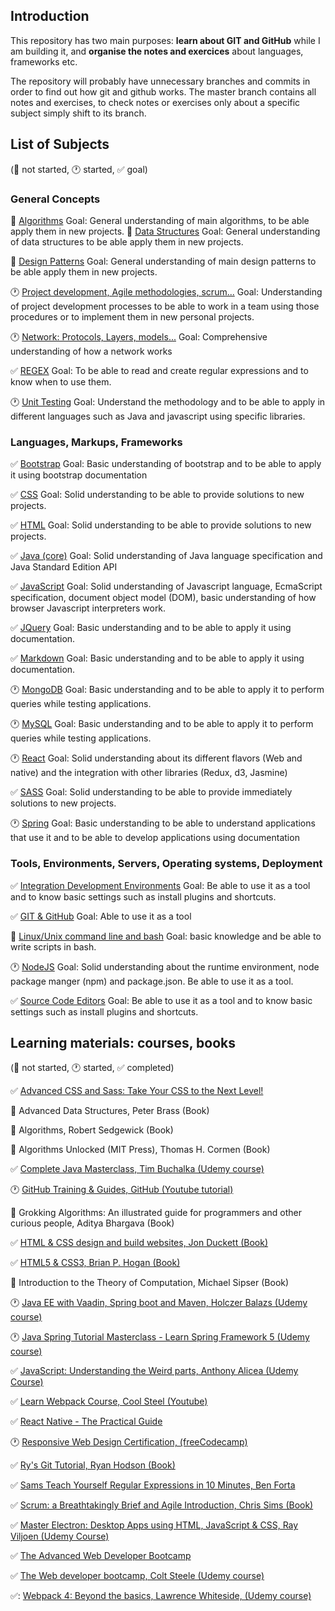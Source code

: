 ## Introduction

This repository has two main purposes: **learn about GIT and GitHub** while I am building it, and **organise the notes and exercices** about languages, frameworks etc.

The repository will probably have unnecessary branches and commits in order to find out how git and github works. The master branch contains all notes and exercises, to check notes or exercises only about a specific subject simply shift to its branch.

## List of Subjects <!--Future: If a new subject is added remember update MD template-->

(:black_square_button: not started, :clock1: started, :white_check_mark: goal)

### General Concepts

:black_square_button: [Algorithms](subjects/algorithms.md) Goal: General understanding of main algorithms, to be able apply them in new projects.
:black_square_button: [Data Structures](subjects/data-structures.md) Goal: General understanding of data structures to be able apply them in new projects.

:black_square_button: [Design Patterns](subjects/design-patterns.md) Goal: General understanding of main design patterns to be able apply them in new projects.

:clock1: [Project development, Agile methodologies, scrum...](subjects/project-development.md) Goal: Understanding of project development processes to be able to work in a team using those procedures or to implement them in new personal projects.

:clock1: [Network: Protocols, Layers, models...](subjects/network.md) Goal: Comprehensive understanding of how a network works

:white_check_mark: [REGEX](subjects/regex.md) Goal: To be able to read and create regular expressions and to know when to use them.

:clock1: [Unit Testing](subjects/unit-testing.md) Goal: Understand the methodology and to be able to apply in different languages such as Java and javascript using specific libraries.

### Languages, Markups, Frameworks

:white_check_mark: [Bootstrap](subjects/bootstrap.md) Goal: Basic understanding of bootstrap and to be able to apply it using bootstrap documentation

:white_check_mark: [CSS](subjects/css.md) Goal: Solid understanding to be able to provide solutions to new projects.

:white_check_mark: [HTML](subjects/html.md) Goal: Solid understanding to be able to provide solutions to new projects.

:white_check_mark: [Java (core)](subjects/java%28core%29.md) Goal: Solid understanding of Java language specification and Java Standard Edition API

:white_check_mark: [JavaScript](subjects/javascript.md) Goal: Solid understanding of Javascript language, EcmaScript specification, document object model (DOM), basic understanding of how browser Javascript interpreters work.

:white_check_mark: [JQuery](subjects/jquery.md) Goal: Basic understanding and to be able to apply it using documentation.

:white_check_mark: [Markdown](subjects/markdown.md) Goal: Basic understanding and to be able to apply it using documentation.

:clock1: [MongoDB](subjects/mongodb.md) Goal: Basic understanding and to be able to apply it to perform queries while testing applications.

:clock1: [MySQL](subjects/mysql.md) Goal: Basic understanding and to be able to apply it to perform queries while testing applications.

:clock1: [React](subjects/react.md) Goal: Solid understanding about its different flavors (Web and native) and the integration with other libraries (Redux, d3, Jasmine)

:white_check_mark: [SASS](subjects/sass.md) Goal: Solid understanding to be able to provide immediately solutions to new projects.

:clock1: [Spring](subjects/spring.md) Goal: Basic understanding to be able to understand applications that use it and to be able to develop applications using documentation

### Tools, Environments, Servers, Operating systems, Deployment

:white_check_mark: [Integration Development Environments](subjects/ide.md) Goal: Be able to use it as a tool and to know basic settings such as install plugins and shortcuts.

:white_check_mark: [GIT & GitHub](subjects/git.md) Goal: Able to use it as a tool

:black_square_button: [Linux/Unix command line and bash](subjects/bash.md) Goal: basic knowledge and be able to write scripts in bash.

:clock1: [NodeJS](subjects/nodejs.md) Goal: Solid understanding about the runtime environment, node package manger (npm) and package.json. Be able to use it as a tool.

:white_check_mark: [Source Code Editors](subjects/source-code-editors.md) Goal: Be able to use it as a tool and to know basic settings such as install plugins and shortcuts.

## Learning materials: courses, books <!--Future: If a new material is included use the MD template to include it-->

(:black_square_button: not started, :clock1: started, :white_check_mark: completed)

:white_check_mark: [Advanced CSS and Sass: Take Your CSS to the Next Level!](advanced-css-and-sass/acas.md)

:black_square_button: Advanced Data Structures, Peter Brass (Book)

:black_square_button: Algorithms, Robert Sedgewick (Book)

:black_square_button: Algorithms Unlocked (MIT Press), Thomas H. Cormen (Book)

:white_check_mark: [Complete Java Masterclass, Tim Buchalka (Udemy course)](complete-java-masterclass/cjm.md)

:clock1: [GitHub Training & Guides, GitHub (Youtube tutorial)](https://www.youtube.com/channel/UCP7RrmoueENv9TZts3HXXtw)

:black_square_button: Grokking Algorithms: An illustrated guide for programmers and other curious people, Aditya Bhargava (Book)

:white_check_mark: [HTML & CSS design and build websites, Jon Duckett (Book)](html-and-css-design-and-build-websites/hcdbw.md)

:white_check_mark: [HTML5 & CSS3, Brian P. Hogan (Book)](html-and-css3/hc.md)

:black_square_button: Introduction to the Theory of Computation, Michael Sipser (Book)

:clock1: [Java EE with Vaadin, Spring boot and Maven, Holczer Balazs (Udemy course)](java-ee-with-vaadin-spring-boot-and-maven/jewvsbam.md)

:clock1: [Java Spring Tutorial Masterclass - Learn Spring Framework 5 (Udemy course)](java-spring-tutorial-masterclass/jstm.md)

:white_check_mark: [JavaScript: Understanding the Weird parts, Anthony Alicea (Udemy Course)](javascript-understanding-the-weird-parts/jutwp.md)

:white_check_mark: [Learn Webpack Course, Cool Steel (Youtube)](https://www.youtube.com/playlist?list=PLblA84xge2_zwxh3XJqy6UVxS60YdusY8)

:white_check_mark: [React Native - The Practical Guide](react_native_the_practical_guide/rntpg.md)

:clock1: [Responsive Web Design Certification, (freeCodecamp)](responsive-web-design-certification/rwdc.md)

:white_check_mark: [Ry's Git Tutorial, Ryan Hodson (Book)](rys-git-tutorial/rgt.md)

:white_check_mark: [Sams Teach Yourself Regular Expressions in 10 Minutes, Ben Forta](sams-teach-yourself-regular-expressions-in-10-minutes/styrem.md)

:white_check_mark: [Scrum: a Breathtakingly Brief and Agile Introduction, Chris Sims (Book)](scrum-a-breathtakingly-brief-and-agile-introduction/sbbai.md)

:white_check_mark: [Master Electron: Desktop Apps using HTML, JavaScript & CSS, Ray Viljoen (Udemy Course) ](master_electron_desktop_apps_using_html_javascript_and_css/medauhjac.md)

:white_check_mark: [The Advanced Web Developer Bootcamp](the-advanced-web-developer-bootcamp/tawdb.md)

:white_check_mark: [The Web developer bootcamp, Colt Steele (Udemy course)](the-web-developer-bootcamp/twdb.md)

:white_check_mark:: [Webpack 4: Beyond the basics, Lawrence Whiteside, (Udemy course)](webpack4_beyond_the_basics/wbtb.md)
